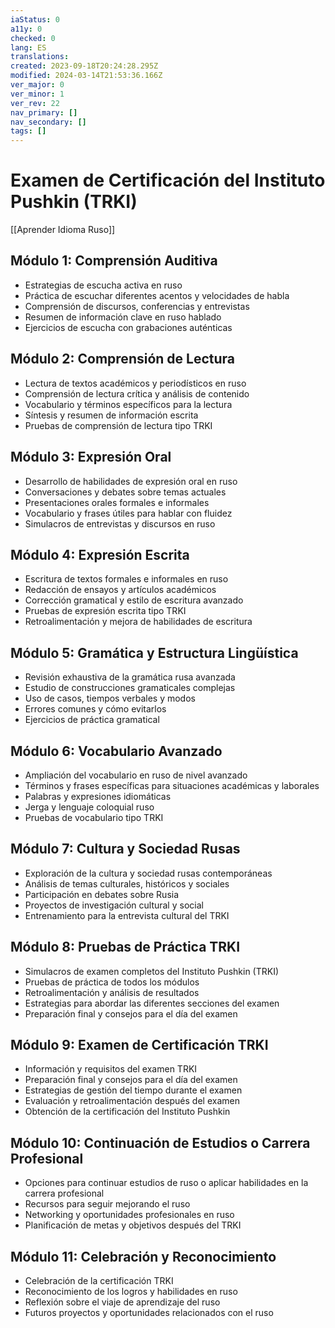 ```yaml
---
iaStatus: 0
a11y: 0
checked: 0
lang: ES
translations: 
created: 2023-09-18T20:24:28.295Z
modified: 2024-03-14T21:53:36.166Z
ver_major: 0
ver_minor: 1
ver_rev: 22
nav_primary: []
nav_secondary: []
tags: []
---
```

# Examen de Certificación del Instituto Pushkin (TRKI)

[[Aprender Idioma Ruso]]

## Módulo 1: Comprensión Auditiva

- Estrategias de escucha activa en ruso
- Práctica de escuchar diferentes acentos y velocidades de habla
- Comprensión de discursos, conferencias y entrevistas
- Resumen de información clave en ruso hablado
- Ejercicios de escucha con grabaciones auténticas

## Módulo 2: Comprensión de Lectura

- Lectura de textos académicos y periodísticos en ruso
- Comprensión de lectura crítica y análisis de contenido
- Vocabulario y términos específicos para la lectura
- Síntesis y resumen de información escrita
- Pruebas de comprensión de lectura tipo TRKI

## Módulo 3: Expresión Oral

- Desarrollo de habilidades de expresión oral en ruso
- Conversaciones y debates sobre temas actuales
- Presentaciones orales formales e informales
- Vocabulario y frases útiles para hablar con fluidez
- Simulacros de entrevistas y discursos en ruso

## Módulo 4: Expresión Escrita

- Escritura de textos formales e informales en ruso
- Redacción de ensayos y artículos académicos
- Corrección gramatical y estilo de escritura avanzado
- Pruebas de expresión escrita tipo TRKI
- Retroalimentación y mejora de habilidades de escritura

## Módulo 5: Gramática y Estructura Lingüística

- Revisión exhaustiva de la gramática rusa avanzada
- Estudio de construcciones gramaticales complejas
- Uso de casos, tiempos verbales y modos
- Errores comunes y cómo evitarlos
- Ejercicios de práctica gramatical

## Módulo 6: Vocabulario Avanzado

- Ampliación del vocabulario en ruso de nivel avanzado
- Términos y frases específicas para situaciones académicas y laborales
- Palabras y expresiones idiomáticas
- Jerga y lenguaje coloquial ruso
- Pruebas de vocabulario tipo TRKI

## Módulo 7: Cultura y Sociedad Rusas

- Exploración de la cultura y sociedad rusas contemporáneas
- Análisis de temas culturales, históricos y sociales
- Participación en debates sobre Rusia
- Proyectos de investigación cultural y social
- Entrenamiento para la entrevista cultural del TRKI

## Módulo 8: Pruebas de Práctica TRKI

- Simulacros de examen completos del Instituto Pushkin (TRKI)
- Pruebas de práctica de todos los módulos
- Retroalimentación y análisis de resultados
- Estrategias para abordar las diferentes secciones del examen
- Preparación final y consejos para el día del examen

## Módulo 9: Examen de Certificación TRKI

- Información y requisitos del examen TRKI
- Preparación final y consejos para el día del examen
- Estrategias de gestión del tiempo durante el examen
- Evaluación y retroalimentación después del examen
- Obtención de la certificación del Instituto Pushkin

## Módulo 10: Continuación de Estudios o Carrera Profesional

- Opciones para continuar estudios de ruso o aplicar habilidades en la carrera profesional
- Recursos para seguir mejorando el ruso
- Networking y oportunidades profesionales en ruso
- Planificación de metas y objetivos después del TRKI

## Módulo 11: Celebración y Reconocimiento

- Celebración de la certificación TRKI
- Reconocimiento de los logros y habilidades en ruso
- Reflexión sobre el viaje de aprendizaje del ruso
- Futuros proyectos y oportunidades relacionados con el ruso

